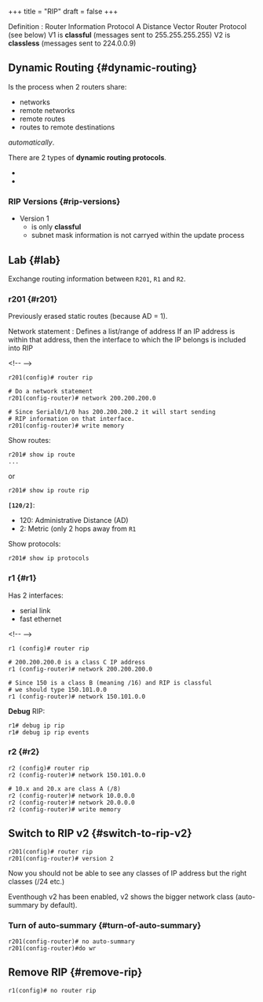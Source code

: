 +++
title = "RIP"
draft = false
+++

Definition
: Router Information Protocol
    A Distance Vector Router Protocol (see below)
    V1 is **classful** (messages sent to 255.255.255.255)
    V2 is **classless** (messages sent to 224.0.0.9)


## Dynamic Routing {#dynamic-routing}

Is the process when 2 routers share:

-   networks
-   remote networks
-   remote routes
-   routes to remote destinations

_automatically_.

There are 2 types of **dynamic routing protocols**.

-
-


### RIP Versions {#rip-versions}

-   Version 1
    -   is only **classful**
    -   subnet mask information is not carryed within the update process


## Lab {#lab}

Exchange routing information between `R201`, `R1` and `R2`.


### r201 {#r201}

Previously erased static routes (because AD = 1).

Network statement
: Defines a list/range of address
    If an IP address is within that address, then the interface to which the IP belongs is included into RIP

<div class="html">

&lt;!-- --&gt;

</div>

```text
r201(config)# router rip

# Do a network statement
r201(config-router)# network 200.200.200.0

# Since Serial0/1/0 has 200.200.200.2 it will start sending
# RIP information on that interface.
r201(config-router)# write memory
```

Show routes:

```text
r201# show ip route
...
```

or

```text
r201# show ip route rip
```

**<code>[120/2]</code>**:

-   120: Administrative Distance (AD)
-   2: Metric (only 2 hops away from `R1`

Show protocols:

```text
r201# show ip protocols
```


### r1 {#r1}

Has 2 interfaces:

-   serial link
-   fast ethernet

<div class="html">

&lt;!-- --&gt;

</div>

```text
r1 (config)# router rip

# 200.200.200.0 is a class C IP address
r1 (config-router)# network 200.200.200.0

# Since 150 is a class B (meaning /16) and RIP is classful
# we should type 150.101.0.0
r1 (config-router)# network 150.101.0.0
```

**Debug** RIP:

```text
r1# debug ip rip
r1# debug ip rip events
```


### r2 {#r2}

```text
r2 (config)# router rip
r2 (config-router)# network 150.101.0.0

# 10.x and 20.x are class A (/8)
r2 (config-router)# network 10.0.0.0
r2 (config-router)# network 20.0.0.0
r2 (config-router)# write memory
```


## Switch to RIP v2 {#switch-to-rip-v2}

```text
r201(config)# router rip
r201(config-router)# version 2
```

Now you should not be able to see any classes of IP address but the right classes (/24 etc.)

Eventhough v2 has been enabled, v2 shows the bigger network class (auto-summary by default).


### Turn of auto-summary {#turn-of-auto-summary}

```text
r201(config-router)# no auto-summary
r201(config-router)#do wr
```


## Remove RIP {#remove-rip}

```text
r1(config)# no router rip
```